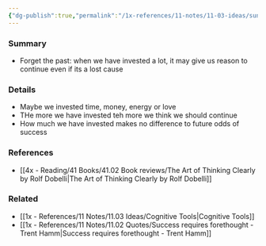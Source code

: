 ```yaml
---
{"dg-publish":true,"permalink":"/1x-references/11-notes/11-03-ideas/sunk-cost-fallacy/","title":"Sunk cost fallacy","created":"2023-01-01T17:58:44.000+03:00","updated":"2024-02-14T20:18:23.289+03:00"}
---
```



### Summary
- Forget the past: when we have invested a lot, it may give us reason to continue even if its a lost cause

### Details
- Maybe we invested time, money, energy or love
- THe more we have invested teh more we think we should continue
- How much we have invested makes no difference to future odds of success

### References
- [[4x - Reading/41 Books/41.02 Book reviews/The Art of Thinking Clearly by Rolf Dobelli\|The Art of Thinking Clearly by Rolf Dobelli]]

### Related
- [[1x - References/11 Notes/11.03 Ideas/Cognitive Tools\|Cognitive Tools]]
- [[1x - References/11 Notes/11.02 Quotes/Success requires forethought - Trent Hamm\|Success requires forethought - Trent Hamm]]
